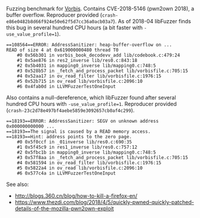 Fuzzing benchmark for [Vorbis](https://github.com/xiph/vorbis).
Contains CVE-2018-5146 (pwn2own 2018), a buffer overflow. Reproducer provided
(`crash-e86e0482b8d66f924e50e62f5d7cc36a0acb03a7`).
As of 2018-04 libFuzzer finds this bug in several hundred CPU hours
(a bit faster with `-use_value_profile=1`).

```
==108564==ERROR: AddressSanitizer: heap-buffer-overflow on ...
READ of size 4 at 0x619000000480 thread T0
    #0 0x56b301 in vorbis_book_decodevv_add lib/codebook.c:479:24
    #1 0x5ae876 in res2_inverse lib/res0.c:843:18
    #2 0x5b4031 in mapping0_inverse lib/mapping0.c:748:5
    #3 0x528b57 in _fetch_and_process_packet lib/vorbisfile.c:705:15
    #4 0x52aa17 in ov_read_filter lib/vorbisfile.c:1976:15
    #5 0x52b715 in ov_read lib/vorbisfile.c:2096:10
    #6 0x4fab0d in LLVMFuzzerTestOneInput
```

Also contains a null-dereference, which libFuzzer found after several hundred
CPU hours with `-use_value_profile=1`.  Reproducer provided
(`crash-23c2d78e497bf4aebe5859e3092657cb0af4c299`).

```
==18193==ERROR: AddressSanitizer: SEGV on unknown address 0x000000000000 ...
==18193==The signal is caused by a READ memory access.
==18193==Hint: address points to the zero page.
    #0 0x5f0ccf in _01inverse lib/res0.c:690:35
    #1 0x5f45c9 in res1_inverse lib/res0.c:757:12
    #2 0x5fbc1b in mapping0_inverse lib/mapping0.c:748:5
    #3 0x57f8aa in _fetch_and_process_packet lib/vorbisfile.c:705:15
    #4 0x581594 in ov_read_filter lib/vorbisfile.c:1976:15
    #5 0x5822a4 in ov_read lib/vorbisfile.c:2096:10
    #6 0x577c4a in LLVMFuzzerTestOneInput
```

See also:
* http://blogs.360.cn/blog/how-to-kill-a-firefox-en/
* https://www.thezdi.com/blog/2018/4/5/quickly-pwned-quickly-patched-details-of-the-mozilla-pwn2own-exploit
